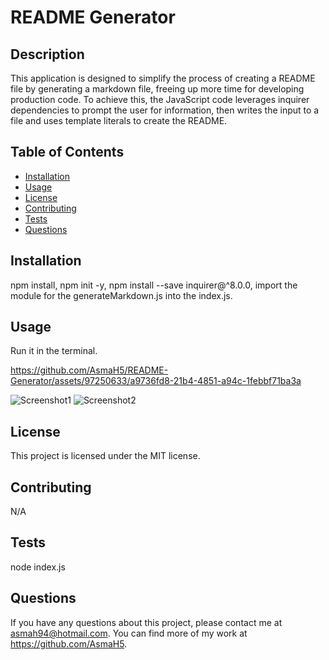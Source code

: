 # README Generator
  ## Description

  This application is designed to simplify the process of creating a README file by generating a markdown file, freeing up more time for developing production code. To achieve this, the JavaScript code leverages inquirer dependencies to prompt the user for information, then writes the input to a file and uses template literals to create the README.	
  
  ## Table of Contents
  
  - [Installation](#installation)
  - [Usage](#usage)
  - [License](#license)
  - [Contributing](#contributing)
  - [Tests](#tests)
  - [Questions](#questions)
  
  ## Installation
  
  npm install, npm init -y, npm install --save inquirer@^8.0.0, import the module for the generateMarkdown.js into the index.js.
  
  ## Usage
  
  Run it in the terminal.


https://github.com/AsmaH5/README-Generator/assets/97250633/a9736fd8-21b4-4851-a94c-1febbf71ba3a


  ![Screenshot1](https://github.com/AsmaH5/README-Generator/assets/97250633/ab701f6b-a48b-4b36-8236-113bcc0c98df)
  ![Screenshot2](https://github.com/AsmaH5/README-Generator/assets/97250633/6a467ec2-de67-400e-91cf-68db778bd8a6) 
    
  ## License
  
  This project is licensed under the MIT license.
  
  ## Contributing
  
  N/A
  
  ## Tests
  
  node index.js
  
  ## Questions
  
  If you have any questions about this project, please contact me at asmah94@hotmail.com. You can find more of my work at https://github.com/AsmaH5.
  
